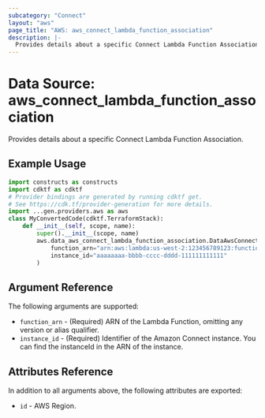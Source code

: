 ```yaml
---
subcategory: "Connect"
layout: "aws"
page_title: "AWS: aws_connect_lambda_function_association"
description: |-
  Provides details about a specific Connect Lambda Function Association.
---
```


# Data Source: aws_connect_lambda_function_association

Provides details about a specific Connect Lambda Function Association.

## Example Usage

```python
import constructs as constructs
import cdktf as cdktf
# Provider bindings are generated by running cdktf get.
# See https://cdk.tf/provider-generation for more details.
import ...gen.providers.aws as aws
class MyConvertedCode(cdktf.TerraformStack):
    def __init__(self, scope, name):
        super().__init__(scope, name)
        aws.data_aws_connect_lambda_function_association.DataAwsConnectLambdaFunctionAssociation(self, "example",
            function_arn="arn:aws:lambda:us-west-2:123456789123:function:abcdefg",
            instance_id="aaaaaaaa-bbbb-cccc-dddd-111111111111"
        )
```

## Argument Reference

The following arguments are supported:

* `function_arn` - (Required) ARN of the Lambda Function, omitting any version or alias qualifier.
* `instance_id` - (Required) Identifier of the Amazon Connect instance. You can find the instanceId in the ARN of the instance.

## Attributes Reference

In addition to all arguments above, the following attributes are exported:

* `id` - AWS Region.

<!-- cache-key: cdktf-0.17.0-pre.15 input-e029d4d664d14f6ff273d813d99e93482d554136a250984ab85bce38487bec38 -->